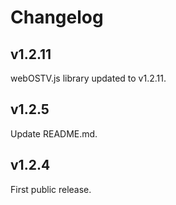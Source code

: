 # Changelog

## v1.2.11
webOSTV.js library updated to v1.2.11.

## v1.2.5
Update README.md.

## v1.2.4
First public release.
